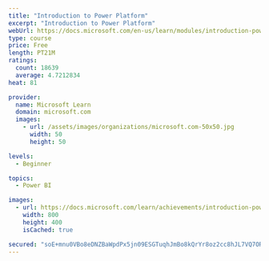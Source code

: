 ```yaml
---
title: "Introduction to Power Platform"
excerpt: "Introduction to Power Platform"
webUrl: https://docs.microsoft.com/en-us/learn/modules/introduction-power-platform/
type: course
price: Free
length: PT21M
ratings:
  count: 18639
  average: 4.7212834
heat: 81

provider:
  name: Microsoft Learn
  domain: microsoft.com
  images:
    - url: /assets/images/organizations/microsoft.com-50x50.jpg
      width: 50
      height: 50

levels:
  - Beginner

topics:
  - Power BI

images:
  - url: https://docs.microsoft.com/learn/achievements/introduction-power-platform-social.png
    width: 800
    height: 400
    isCached: true

secured: "soE+mnu0VBo8eDNZBaWpdPx5jn09ESGTuqhJmBo8kQrYr8oz2cc8hJL7VQ7OR7/S/ucMSATtCSAsqlTKU0S0Bc4g5LzfGn9E2BnXyJniAcbCMRglUwVjFSs8WZ/PfSU/KZowjBDO66nR+bZpFbsQ21PVdwKCrEwJdYRi5hgnzcjQyOYVDIUqRIFGgaUvsMFUuzEKT0dewX1KzMfQNOvCdwEMllQj5K2Gh6bz/KUeZgD/QvopS6ST/NR5QrL/WHJJ1gq5cu7E5QTtemAjNffDlTBi+Wl10SPgmZHmczAMMkgOsg0iCbz+zr3QtkeuEhYFAReQPeWORbnbekQnoMpicrIDmZ72u3DZiiHk7eqNHkGg1Xeh5hjG62ZztLZg7KX6R5PWopdLrTUKZuFQxMQf0BM6gSzarpGHRmo+Odxf8tDyNJ7HS6EJrNdlTlOcggsT;BCjdpAQXGkYnnOt7aYms5w=="
---
```


